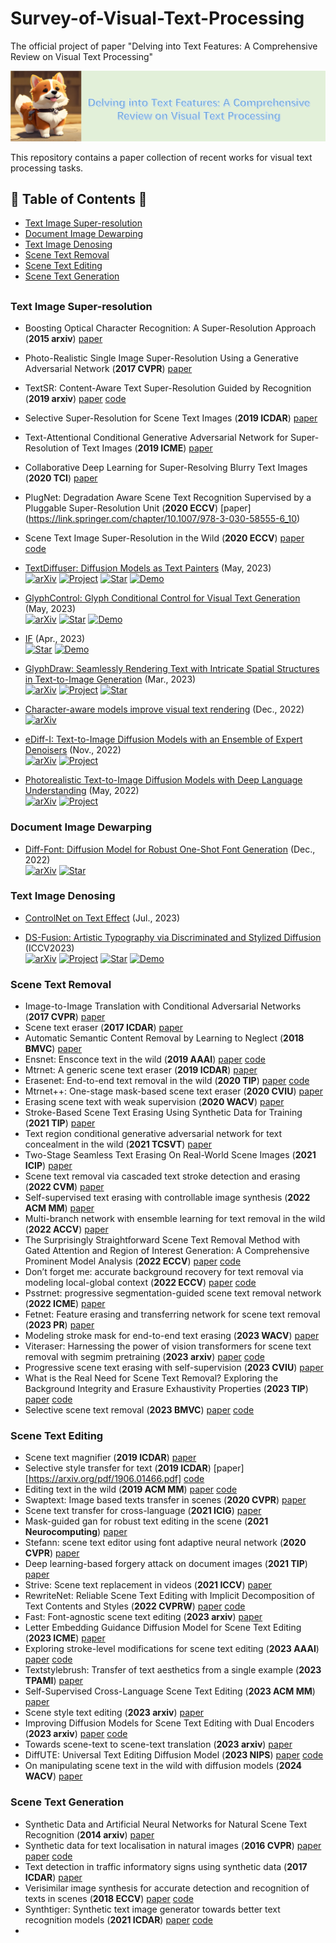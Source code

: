 # Survey-of-Visual-Text-Processing
The official project of paper "Delving into Text Features: A Comprehensive Review on Visual Text Processing"

![LOGO](logo.png)

This repository contains a paper collection of recent works for visual text processing tasks.

## 📖 Table of Contents 👀
- [Text Image Super-resolution](#text-image-Super-resolution)
- [Document Image Dewarping](#Document-Image-Dewarping)
- [Text Image Denosing](#Text-Image-Denosing)
- [Scene Text Removal](#Scene-Text-Removal)
- [Scene Text Editing](#Scene-Text-Editing)
- [Scene Text Generation](#Scene-Text-Generation)
##

### Text Image Super-resolution
+ Boosting Optical Character Recognition: A Super-Resolution Approach (**2015 arxiv**) [paper](https://arxiv.org/pdf/1506.02211.pdf)
+ Photo-Realistic Single Image Super-Resolution Using a Generative Adversarial Network (**2017 CVPR**) [paper](https://openaccess.thecvf.com/content_cvpr_2017/html/Ledig_Photo-Realistic_Single_Image_CVPR_2017_paper.html)
+ TextSR: Content-Aware Text Super-Resolution Guided by Recognition (**2019 arxiv**) [paper](https://arxiv.org/pdf/1909.07113.pdf) [code](https://github.com/xieenze/TextSR)
+ Selective Super-Resolution for Scene Text Images (**2019 ICDAR**) [paper](https://ieeexplore.ieee.org/abstract/document/8977974)
+ Text-Attentional Conditional Generative Adversarial Network for Super-Resolution of Text Images (**2019 ICME**) [paper](https://ieeexplore.ieee.org/abstract/document/8784962)
+ Collaborative Deep Learning for Super-Resolving Blurry Text Images (**2020 TCI**) [paper](https://ieeexplore.ieee.org/abstract/document/9040515)
+ PlugNet: Degradation Aware Scene Text Recognition Supervised by a Pluggable Super-Resolution Unit (**2020 ECCV**) [paper] (https://link.springer.com/chapter/10.1007/978-3-030-58555-6_10)
+ Scene Text Image Super-Resolution in the Wild (**2020 ECCV**) [paper](https://link.springer.com/chapter/10.1007/978-3-030-58607-2_38) [code](github.com/JasonBoy1/TextZoom)



+ [TextDiffuser: Diffusion Models as Text Painters](https://arxiv.org/abs/2305.10855) (May, 2023)  
  [![arXiv](https://img.shields.io/badge/arXiv-b31b1b.svg)](https://arxiv.org/abs/2305.10855)
  [![Project](https://img.shields.io/badge/Project-9cf)](https://modelscope.cn/models/damo/text-to-video-synthesis/summary)
  [![Star](https://img.shields.io/github/stars/microsoft/unilm.svg?style=social&label=Star)](https://github.com/microsoft/unilm/tree/master/textdiffuser)
  [![Demo](https://img.shields.io/badge/Demo-8A2BE2)](https://huggingface.co/spaces/JingyeChen22/TextDiffuser)

+ [GlyphControl: Glyph Conditional Control for Visual Text Generation](https://arxiv.org/abs/2305.18259) (May, 2023)  
  [![arXiv](https://img.shields.io/badge/arXiv-b31b1b.svg)](https://arxiv.org/abs/2305.18259)
  [![Star](https://img.shields.io/github/stars/AIGText/GlyphControl-release.svg?style=social&label=Star)](https://github.com/AIGText/GlyphControl-release)
  [![Demo](https://img.shields.io/badge/Demo-8A2BE2)](https://huggingface.co/spaces/AIGText/GlyphControl)

+ [IF](https://github.com/deep-floyd/IF) (Apr., 2023)  
  [![Star](https://img.shields.io/github/stars/deep-floyd/IF.svg?style=social&label=Star)](https://github.com/deep-floyd/IF)
  [![Demo](https://img.shields.io/badge/Demo-8A2BE2)](https://huggingface.co/spaces/DeepFloyd/IF)

+ [GlyphDraw: Seamlessly Rendering Text with Intricate Spatial Structures in Text-to-Image Generation](https://arxiv.org/abs/2303.17870) (Mar., 2023)  
  [![arXiv](https://img.shields.io/badge/arXiv-b31b1b.svg)](https://arxiv.org/abs/2303.17870)
  [![Project](https://img.shields.io/badge/Project-9cf)](https://1073521013.github.io/glyph-draw.github.io/)
  [![Star](https://img.shields.io/github/stars/OPPO-Mente-Lab/GlyphDraw.svg?style=social&label=Star)](https://github.com/OPPO-Mente-Lab/GlyphDraw)

+ [Character-aware models improve visual text rendering](https://arxiv.org/abs/2212.10562) (Dec., 2022)  
  [![arXiv](https://img.shields.io/badge/arXiv-b31b1b.svg)](https://arxiv.org/abs/2212.10562)

+ [eDiff-I: Text-to-Image Diffusion Models with an Ensemble of Expert Denoisers](https://arxiv.org/abs/2211.01324) (Nov., 2022)  
  [![arXiv](https://img.shields.io/badge/arXiv-b31b1b.svg)](https://arxiv.org/abs/2211.01324)
  [![Project](https://img.shields.io/badge/Project-9cf)](https://deepimagination.cc/eDiff-I/)

+ [Photorealistic Text-to-Image Diffusion Models with Deep Language Understanding](https://arxiv.org/abs/2205.11487) (May, 2022)  
  [![arXiv](https://img.shields.io/badge/arXiv-b31b1b.svg)](https://arxiv.org/abs/2205.11487)
  [![Project](https://img.shields.io/badge/Project-9cf)](https://imagen.research.google/)

### Document Image Dewarping
+ [Diff-Font: Diffusion Model for Robust One-Shot Font Generation](https://arxiv.org/abs/2212.05895) (Dec., 2022)  
  [![arXiv](https://img.shields.io/badge/arXiv-b31b1b.svg)](https://arxiv.org/abs/2212.05895)
  [![Star](https://img.shields.io/github/stars/Hxyz-123/Font-diff.svg?style=social&label=Star)](https://github.com/Hxyz-123/Font-diff)

### Text Image Denosing
+ [ControlNet on Text Effect](https://mp.weixin.qq.com/s/rvpU4XhToldoec_bABeXJw) (Jul., 2023)

+ [DS-Fusion: Artistic Typography via Discriminated and Stylized Diffusion](https://arxiv.org/abs/2303.09604) (ICCV2023)  
  [![arXiv](https://img.shields.io/badge/arXiv-b31b1b.svg)](https://arxiv.org/abs/2303.09604)
  [![Project](https://img.shields.io/badge/Project-9cf)](https://ds-fusion.github.io/)
  [![Star](https://img.shields.io/github/stars/tmaham/DS-Fusion.svg?style=social&label=Star)](https://github.com/tmaham/DS-Fusion)
  [![Demo](https://img.shields.io/badge/Demo-8A2BE2)](https://huggingface.co/spaces/tmaham/DS-Fusion-Express)

### Scene Text Removal
+ Image-to-Image Translation with Conditional Adversarial Networks (**2017 CVPR**)  [paper](https://openaccess.thecvf.com/content_cvpr_2017/papers/Isola_Image-To-Image_Translation_With_CVPR_2017_paper.pdf)
+ Scene text eraser (**2017 ICDAR**) [paper](https://arxiv.org/pdf/1705.02772.pdf)
+ Automatic Semantic Content Removal by Learning to Neglect (**2018 BMVC**) [paper](https://arxiv.org/pdf/1807.07696.pdf)
+ Ensnet: Ensconce text in the wild (**2019 AAAI**) [paper](https://ojs.aaai.org/index.php/AAAI/article/download/3859/3737) [code](https://github.com/HCIILAB/Scene-Text-Removal)
+ Mtrnet: A generic scene text eraser (**2019 ICDAR**) [paper](https://arxiv.org/pdf/1903.04092)
+ Erasenet: End-to-end text removal in the wild (**2020 TIP**) [paper](https://ieeexplore.ieee.org/abstract/document/9180003) [code](https://github.com/HCIILAB/SCUT-EnsText)
+ Mtrnet++: One-stage mask-based scene text eraser (**2020 CVIU**) [paper](https://arxiv.org/pdf/1912.07183.pdf)
+ Erasing scene text with weak supervision (**2020 WACV**) [paper](https://openaccess.thecvf.com/content_WACV_2020/papers/Zdenek_Erasing_Scene_Text_with_Weak_Supervision_WACV_2020_paper.pdf)
+ Stroke-Based Scene Text Erasing Using Synthetic Data for Training (**2021 TIP**) [paper](https://ieeexplore.ieee.org/abstract/document/9609970)
+ Text region conditional generative adversarial network for text concealment in the wild (**2021 TCSVT**) [paper](https://ieeexplore.ieee.org/abstract/document/9509541)
+ Two-Stage Seamless Text Erasing On Real-World Scene Images (**2021 ICIP**) [paper](https://ieeexplore.ieee.org/abstract/document/9506394)
+ Scene text removal via cascaded text stroke detection and erasing (**2022 CVM**) [paper](https://link.springer.com/content/pdf/10.1007/s41095-021-0242-8.pdf)
+ Self-supervised text erasing with controllable image synthesis (**2022 ACM MM**) [paper](https://arxiv.org/pdf/2204.12743.pdf)
+ Multi-branch network with ensemble learning for text removal in the wild (**2022 ACCV**) [paper](https://openaccess.thecvf.com/content/ACCV2022/papers/Hou_Multi-Branch_Network_with_Ensemble_Learning_for_Text_Removal_in_the_ACCV_2022_paper.pdf)
+ The Surprisingly Straightforward Scene Text Removal Method with Gated Attention and Region of Interest Generation: A Comprehensive Prominent Model Analysis (**2022 ECCV**) [paper](https://arxiv.org/pdf/2210.07489) [code](https://github.com/naver/garnet)
+ Don’t forget me: accurate background recovery for text removal via modeling local-global context (**2022 ECCV**) [paper](https://arxiv.org/pdf/2207.10273) [code](https://github.com/lcy0604/CTRNet.)
+ Psstrnet: progressive segmentation-guided scene text removal network (**2022 ICME**) [paper](https://arxiv.org/pdf/2306.07842)
+ Fetnet: Feature erasing and transferring network for scene text removal (**2023 PR**) [paper](https://arxiv.org/pdf/2306.09593)
+ Modeling stroke mask for end-to-end text erasing (**2023 WACV**) [paper](https://openaccess.thecvf.com/content/WACV2023/papers/Du_Modeling_Stroke_Mask_for_End-to-End_Text_Erasing_WACV_2023_paper.pdf)
+ Viteraser: Harnessing the power of vision transformers for scene text removal with segmim pretraining (**2023 arxiv**) [paper](https://arxiv.org/pdf/2306.12106) [code](https://github.com/shannanyinxiang/ViTEraser)
+ Progressive scene text erasing with self-supervision (**2023 CVIU**) [paper](https://arxiv.org/pdf/2207.11469.pdf)
+ What is the Real Need for Scene Text Removal? Exploring the Background Integrity and Erasure Exhaustivity Properties (**2023 TIP**) [paper](https://ieeexplore.ieee.org/abstract/document/10214243) [code](https://github.com/wangyuxin87/PERT)
+ Selective scene text removal (**2023 BMVC**) [paper](https://arxiv.org/pdf/2309.00410.pdf) [code](https://github.com/mitanihayato/Selective-Scene-Text-Removal)

   
 

### Scene Text Editing
+ Scene text magnifier (**2019 ICDAR**) [paper](https://arxiv.org/pdf/1907.00693.pdf)
+ Selective style transfer for text (**2019 ICDAR**) [paper][https://arxiv.org/pdf/1906.01466.pdf] [code](https://github.com/furkanbiten/SelectiveTextStyleTransfer)
+ Editing text in the wild (**2019 ACM MM**) [paper](https://arxiv.org/pdf/1908.03047.pdf) [code](https://github.com/youdao-ai/SRNet)
+ Swaptext: Image based texts transfer in scenes (**2020 CVPR**) [paper](https://openaccess.thecvf.com/content_CVPR_2020/papers/Yang_SwapText_Image_Based_Texts_Transfer_in_Scenes_CVPR_2020_paper.pdf)
+ Scene text transfer for cross-language (**2021 ICIG**) [paper](https://link.springer.com/chapter/10.1007/978-3-030-87355-4_46)
+ Mask-guided gan for robust text editing in the scene (**2021 Neurocomputing**) [paper](https://www.sciencedirect.com/science/article/abs/pii/S092523122100299X)
+ Stefann: scene text editor using font adaptive neural network (**2020 CVPR**) [paper](https://openaccess.thecvf.com/content_CVPR_2020/papers/Roy_STEFANN_Scene_Text_Editor_Using_Font_Adaptive_Neural_Network_CVPR_2020_paper.pdf)
+ Deep learning-based forgery attack on document images (**2021 TIP**) [paper](https://arxiv.org/pdf/2102.00653)
+ Strive: Scene text replacement in videos (**2021 ICCV**) [paper](https://openaccess.thecvf.com/content/ICCV2021/papers/G_STRIVE_Scene_Text_Replacement_in_Videos_ICCV_2021_paper.pdf)
+ RewriteNet: Reliable Scene Text Editing with Implicit Decomposition of Text Contents and Styles (**2022 CVPRW**) [paper](https://arxiv.org/pdf/2107.11041.pdf) [code](https://github.com/clovaai/rewritenet)
+ Fast: Font-agnostic scene text editing (**2023 arxiv**) [paper](https://arxiv.org/abs/2308.02905)
+ Letter Embedding Guidance Diffusion Model for Scene Text Editing (**2023 ICME**) [paper](http://ercdm.sdu.edu.cn/__local/1/D6/7E/7C1DDDEFCDC240906F00E254B02_354743F8_1C042B.pdf)
+ Exploring stroke-level modifications for scene text editing (**2023 AAAI**) [paper](https://ojs.aaai.org/index.php/AAAI/article/view/25305/25077) [code](https://github.com/qqqyd/MOSTEL) 
+ Textstylebrush: Transfer of text aesthetics from a single example (**2023 TPAMI**) [paper](https://arxiv.org/pdf/2106.08385.pdf)
+ Self-Supervised Cross-Language Scene Text Editing (**2023 ACM MM**) [paper](https://dl.acm.org/doi/abs/10.1145/3581783.3612174)
+ Scene style text editing (**2023 arxiv**) [paper](https://arxiv.org/pdf/2304.10097.pdf)
+ Improving Diffusion Models for Scene Text Editing with Dual Encoders (**2023 arxiv**) [paper](https://arxiv.org/pdf/2304.05568.pdf) [code](https://github.com/UCSB-NLP-Chang/DiffSTE)
+ Towards scene-text to scene-text translation (**2023 arxiv**) [paper](https://arxiv.org/pdf/2308.03024.pdf)
+ DiffUTE: Universal Text Editing Diffusion Model (**2023 NIPS**) [paper](https://arxiv.org/abs/2305.10825) [code](https://github.com/chenhaoxing/DiffUTE)
+ On manipulating scene text in the wild with diffusion models (**2024 WACV**) [paper](https://arxiv.org/pdf/2311.00734.pdf) 






### Scene Text Generation
+ Synthetic Data and Artificial Neural Networks for Natural Scene Text Recognition (**2014 arxiv**) [paper](https://arxiv.org/pdf/1406.2227.pdf)
+ Synthetic data for text localisation in natural images (**2016 CVPR**) [paper](https://openaccess.thecvf.com/content_cvpr_2016/papers/Gupta_Synthetic_Data_for_CVPR_2016_paper.pdf) [paper](https://openaccess.thecvf.com/content_cvpr_2016/papers/Gupta_Synthetic_Data_for_CVPR_2016_paper.pdf) [code](https://github.com/ankush-me/SynthText)
+ Text detection in traffic informatory signs using synthetic data (**2017 ICDAR**) [paper](https://ieeexplore.ieee.org/abstract/document/8270075)
+ Verisimilar image synthesis for accurate detection and recognition of texts in scenes (**2018 ECCV**) [paper](https://openaccess.thecvf.com/content_ECCV_2018/papers/Fangneng_Zhan_Verisimilar_Image_Synthesis_ECCV_2018_paper.pdf)  [code](https://github.com/GodOfSmallThings/Verisimilar-Image-Synthesis-for-Accurate-Detection-and-Recognition-of-Texts-in-Scenes)
+ Synthtiger: Synthetic text image generator towards better text recognition models (**2021 ICDAR**) [paper](https://link.springer.com/chapter/10.1007/978-3-030-86337-1_8) [code](https://github.com/clovaai/synthtiger)
+  


